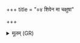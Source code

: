 +++
title = "०४ शिवेन मा चक्षुषा"

+++
<details><summary>मूलम् (GR)</summary>

शिवेन मा चक्षुषा पश्यतापः  
शिवया तन्वोप स्पृशत त्वचं मे ।  
घृतश्चुतः शुचयो याः पावकास्  
ता न आपः शं स्योना भवन्तु ॥
</details>